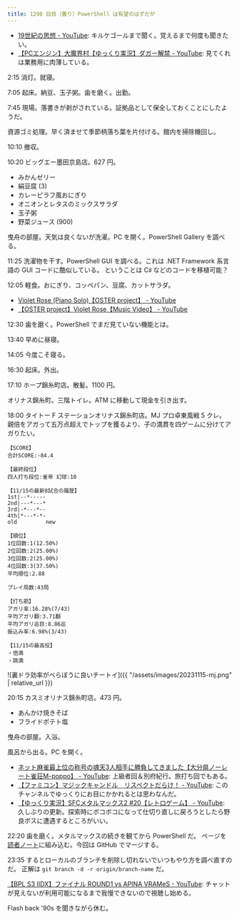 ```yaml
---
title: 1298 日目（曇り）PowerShell は有望のはずだが
---
```


* [19世紀の思想 - YouTube](https://www.youtube.com/playlist?list=PLQQ1MCm9skfvkmlTceiexBIzjVaQzJUlz):
  キルケゴールまで聞く。覚えるまで何度も聞きたい。
* [【PCエンジン】大魔界村【ゆっくり実況】ダガー解禁 - YouTube](https://www.youtube.com/watch?v=_NbAaX74NKg):
  見てくれは業務用に肉薄している。

2:15 消灯。就寝。

7:05 起床。納豆、玉子粥。歯を磨く。出勤。

7:45 現場。落書きが剥がされている。証拠品として保全しておくことにしたようだ。

資源ゴミ処理。早く済ませて季節柄落ち葉を片付ける。館内を掃除機回し。

10:10 撤収。

10:20 ビッグエー墨田京島店。627 円。

* みかんゼリー
* 絹豆腐 (3)
* カレーピラフ風おにぎり
* オニオンとレタスのミックスサラダ
* 玉子粥
* 野菜ジュース (900)

曳舟の部屋。天気は良くないが洗濯。PC を開く。PowerShell Gallery を調べる。

11:25 洗濯物を干す。PowerShell GUI を調べる。これは .NET Framework 系言語の GUI コードに酷似している。
ということは C♯ などのコードを移植可能？

12:05 軽食。おにぎり、コッペパン、豆腐、カットサラダ。

* [Violet Rose (Piano Solo)【OSTER project】 - YouTube](https://www.youtube.com/watch?v=xwea5yrEGlc)
* [【OSTER project】Violet Rose【Music Video】 - YouTube](https://www.youtube.com/watch?v=6fqPP6lCX0Q)

12:30 歯を磨く。PowerShell でまだ見ていない機能とは。

13:40 早めに昼寝。

14:05 今度こそ寝る。

16:30 起床。外出。

17:10 ホープ錦糸町店。散髪。1100 円。

オリナス錦糸町。三階トイレ。ATM に移動して現金を引き出す。

18:00 タイトー F ステーションオリナス錦糸町店。MJ プロ卓東風戦 5 クレ。
親倍をアガって五万点超えでトップを獲るより、子の満貫を四ゲームに分けてアガりたい。

```text
【SCORE】
合計SCORE:-84.4

【最終段位】
四人打ち段位:雀帝 幻球:10

【11/15の最新8試合の履歴】
1st|--*-----
2nd|---*---*
3rd|-*---*--
4th|*---*-*-
old         new

【順位】
1位回数:1(12.50%)
2位回数:2(25.00%)
3位回数:2(25.00%)
4位回数:3(37.50%)
平均順位:2.88

プレイ局数:43局

【打ち筋】
アガリ率:16.28%(7/43)
平均アガリ翻:3.71翻
平均アガリ巡目:8.86巡
振込み率:6.98%(3/43)

【11/15の最高役】
・倍満
・跳満
```

![裏ドラ効率がべらぼうに良いチートイ]({{ "/assets/images/20231115-mj.png" | relative_url }})

20:15 カスミオリナス錦糸町店。473 円。

* あんかけ焼きそば
* フライドポテト塩

曳舟の部屋。入浴。

風呂から出る。PC を開く。

* [ネット麻雀最上位の称号の魂天3人相手に勝負してきました【大分県ノーレート雀荘M-poppo】 - YouTube](https://www.youtube.com/watch?v=A4XBRH7O4cA):
  上級者回＆別府紀行。旅打ち回でもある。
* [【ファミコン】マジックキャンドル　リスペクトだらけ！ - YouTube](https://www.youtube.com/watch?v=0y9mX2ghgcM):
  このチャンネルでゆっくりにお目にかかれるとは思わなんだ。
* [【ゆっくり実況】SFCメタルマックス2 #20【レトロゲーム】 - YouTube](https://www.youtube.com/watch?v=cgClrHUUwVQ):
  久しぶりの更新。探索時にボコボコになって仕切り直しに戻ろうとしたら野良ボスに遭遇するところがいい。

22:20 歯を磨く。メタルマックスの続きを観てから PowerShell だ。
ページを[読者ノート][note]に組み込む。今回は GitHub でマージする。

23:35 するとローカルのブランチを削除し切れないでいつもやり方を調べ直すのだ。
正解は `git branch -d -r origin/branch-name` だ。

[【BPL S3 IIDX】ファイナル ROUND1 vs APINA VRAMeS - YouTube](https://www.youtube.com/watch?v=UFzXQBBVffk):
チャットが見えないが利用可能になるまで我慢できないので視聴し始める。

Flash back '90s を聞きながら休む。

[note]: https://showa-yojyo.github.io/notebook/
